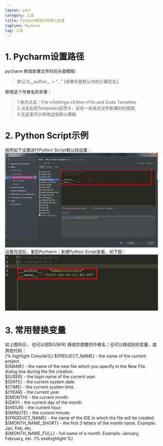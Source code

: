 ```yaml
---
layout: post
category: 工具
title: Pycharm修改文件默认生成
tagline: Pycharm
tag: 工具
---
```

# 1. Pycharm设置路径
pycharm 修改新建文件时的头部模板:  
  >默认为__author__ = "..." [省略号是默认你的计算机名]. 
  
修改这个作者名的步骤：  
  >1.依次点击：File->Settings->Editor->File and Code Templete.  
  >2.点击右侧Templates选项卡，会有一些格式文件新建时的模板.   
  >3.在这里可以修改这些默认模板.  

# 2. Python Script示例
按照如下设置进行Python Script默认指设置：  
![Pycharm截图](https://raw.githubusercontent.com/yaitza/yaitza.github.io/master/_posts/images/Tools/1-2017-04-20-Pycharm-Setting.png)  
设置完成后，重启Pycharm；新建Python Script查看，如下图：  
![Pycharm截图](https://raw.githubusercontent.com/yaitza/yaitza.github.io/master/_posts/images/Tools/2-2017-04-20-Pycharm-Setting.png)
# 3. 常用替换变量  
如上图所示， 也可以把${USER} 换成你想要的作者名；也可以换成别的变量，或其他代码：  
{% highlight Console%}
${PROJECT_NAME} - the name of the current project.  
${NAME} - the name of the new file which you specify in the New File dialog box during the file creation.  
${USER} - the login name of the current user.  
${DATE} - the current system date.  
${TIME} - the current system time.  
${YEAR} - the current year.  
${MONTH} - the current month.  
${DAY} - the current day of the month.  
${HOUR} - the current hour.  
${MINUTE} - the current minute.  
${PRODUCT_NAME} - the name of the IDE in which the file will be created.  
${MONTH_NAME_SHORT} - the first 3 letters of the month name. Example: Jan, Feb, etc.  
${MONTH_NAME_FULL} - full name of a month. Example: January, February, etc.
{% endhighlight %}
